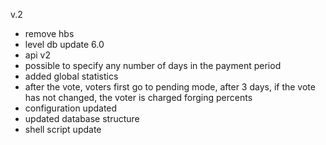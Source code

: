 v.2

- remove hbs
- level db update 6.0
- api v2
- possible to specify any number of days in the payment period
- added global statistics
- after the vote, voters first go to pending mode, after 3 days, if the vote has not changed, the voter is charged forging percents
- configuration updated
- updated database structure
- shell script update
